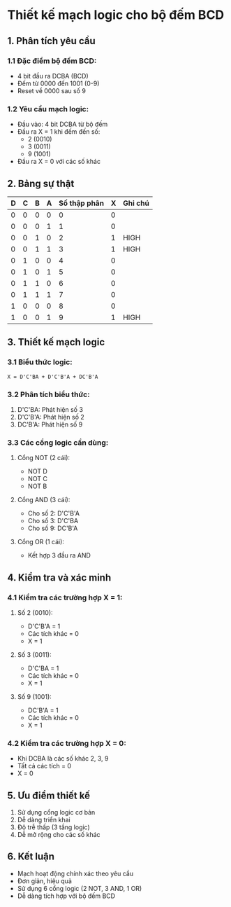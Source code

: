 # Thiết kế mạch logic cho bộ đếm BCD

## 1. Phân tích yêu cầu
### 1.1 Đặc điểm bộ đếm BCD:
- 4 bit đầu ra DCBA (BCD)
- Đếm từ 0000 đến 1001 (0-9)
- Reset về 0000 sau số 9

### 1.2 Yêu cầu mạch logic:
- Đầu vào: 4 bit DCBA từ bộ đếm
- Đầu ra X = 1 khi đếm đến số:
  * 2 (0010)
  * 3 (0011)
  * 9 (1001)
- Đầu ra X = 0 với các số khác

## 2. Bảng sự thật

| D | C | B | A | Số thập phân | X | Ghi chú |
|---|---|---|---|--------------|---|----------|
| 0 | 0 | 0 | 0 | 0 | 0 | |
| 0 | 0 | 0 | 1 | 1 | 0 | |
| 0 | 0 | 1 | 0 | 2 | 1 | HIGH |
| 0 | 0 | 1 | 1 | 3 | 1 | HIGH |
| 0 | 1 | 0 | 0 | 4 | 0 | |
| 0 | 1 | 0 | 1 | 5 | 0 | |
| 0 | 1 | 1 | 0 | 6 | 0 | |
| 0 | 1 | 1 | 1 | 7 | 0 | |
| 1 | 0 | 0 | 0 | 8 | 0 | |
| 1 | 0 | 0 | 1 | 9 | 1 | HIGH |

## 3. Thiết kế mạch logic

### 3.1 Biểu thức logic:
```
X = D'C'BA + D'C'B'A + DC'B'A
```

### 3.2 Phân tích biểu thức:
1. D'C'BA: Phát hiện số 3
2. D'C'B'A: Phát hiện số 2
3. DC'B'A: Phát hiện số 9

### 3.3 Các cổng logic cần dùng:
1. Cổng NOT (2 cái):
   - NOT D
   - NOT C
   - NOT B

2. Cổng AND (3 cái):
   - Cho số 2: D'C'B'A
   - Cho số 3: D'C'BA
   - Cho số 9: DC'B'A

3. Cổng OR (1 cái):
   - Kết hợp 3 đầu ra AND

## 4. Kiểm tra và xác minh

### 4.1 Kiểm tra các trường hợp X = 1:
1. Số 2 (0010):
   - D'C'B'A = 1
   - Các tích khác = 0
   - X = 1

2. Số 3 (0011):
   - D'C'BA = 1
   - Các tích khác = 0
   - X = 1

3. Số 9 (1001):
   - DC'B'A = 1
   - Các tích khác = 0
   - X = 1

### 4.2 Kiểm tra các trường hợp X = 0:
- Khi DCBA là các số khác 2, 3, 9
- Tất cả các tích = 0
- X = 0

## 5. Ưu điểm thiết kế
1. Sử dụng cổng logic cơ bản
2. Dễ dàng triển khai
3. Độ trễ thấp (3 tầng logic)
4. Dễ mở rộng cho các số khác

## 6. Kết luận
- Mạch hoạt động chính xác theo yêu cầu
- Đơn giản, hiệu quả
- Sử dụng 6 cổng logic (2 NOT, 3 AND, 1 OR)
- Dễ dàng tích hợp với bộ đếm BCD